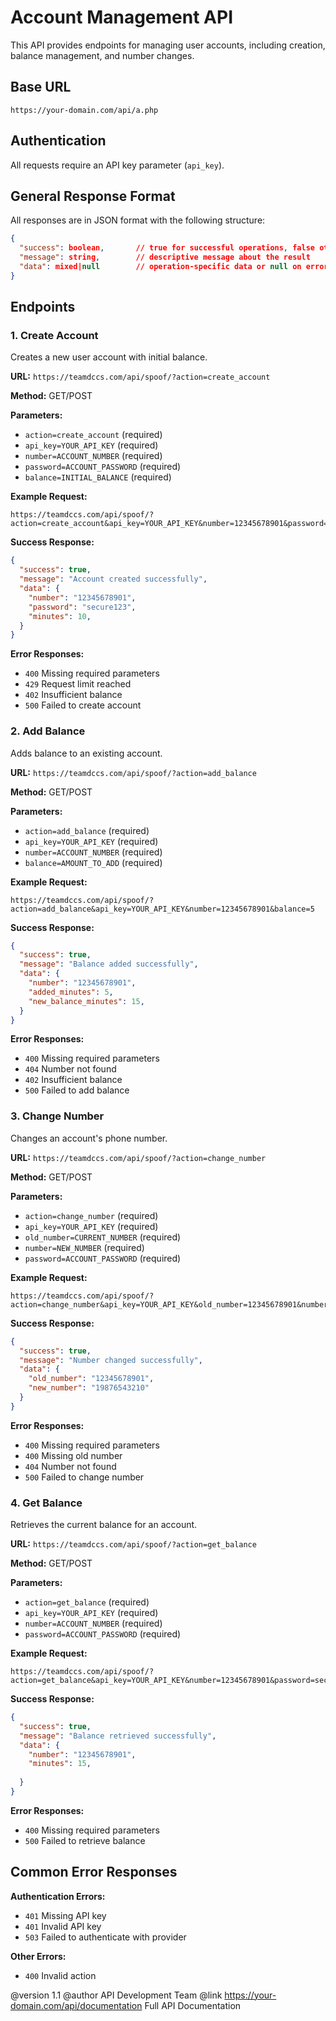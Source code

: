 
# Account Management API
 
This API provides endpoints for managing user accounts, including creation, 
balance management, and number changes.

## Base URL
```
https://your-domain.com/api/a.php
```

## Authentication
All requests require an API key parameter (`api_key`).

## General Response Format
All responses are in JSON format with the following structure:
```json
{
  "success": boolean,       // true for successful operations, false otherwise
  "message": string,        // descriptive message about the result
  "data": mixed|null        // operation-specific data or null on error
}
```

## Endpoints

### 1. Create Account
Creates a new user account with initial balance.

**URL:** `https://teamdccs.com/api/spoof/?action=create_account`

**Method:** GET/POST

**Parameters:**
- `action=create_account` (required)
- `api_key=YOUR_API_KEY` (required)
- `number=ACCOUNT_NUMBER` (required)
- `password=ACCOUNT_PASSWORD` (required)
- `balance=INITIAL_BALANCE` (required)

**Example Request:**
```
https://teamdccs.com/api/spoof/?action=create_account&api_key=YOUR_API_KEY&number=12345678901&password=secure123&balance=10
```

**Success Response:**
```json
{
  "success": true,
  "message": "Account created successfully",
  "data": {
    "number": "12345678901",
    "password": "secure123",
    "minutes": 10,
  }
}
```

**Error Responses:**
- `400` Missing required parameters
- `429` Request limit reached
- `402` Insufficient balance
- `500` Failed to create account

### 2. Add Balance
Adds balance to an existing account.

**URL:** `https://teamdccs.com/api/spoof/?action=add_balance`

**Method:** GET/POST

**Parameters:**
- `action=add_balance` (required)
- `api_key=YOUR_API_KEY` (required)
- `number=ACCOUNT_NUMBER` (required)
- `balance=AMOUNT_TO_ADD` (required)

**Example Request:**
```
https://teamdccs.com/api/spoof/?action=add_balance&api_key=YOUR_API_KEY&number=12345678901&balance=5
```

**Success Response:**
```json
{
  "success": true,
  "message": "Balance added successfully",
  "data": {
    "number": "12345678901",
    "added_minutes": 5,
    "new_balance_minutes": 15,
  }
}
```

**Error Responses:**
- `400` Missing required parameters
- `404` Number not found
- `402` Insufficient balance
- `500` Failed to add balance

### 3. Change Number
Changes an account's phone number.

**URL:** `https://teamdccs.com/api/spoof/?action=change_number`

**Method:** GET/POST

**Parameters:**
- `action=change_number` (required)
- `api_key=YOUR_API_KEY` (required)
- `old_number=CURRENT_NUMBER` (required)
- `number=NEW_NUMBER` (required)
- `password=ACCOUNT_PASSWORD` (required)

**Example Request:**
```
https://teamdccs.com/api/spoof/?action=change_number&api_key=YOUR_API_KEY&old_number=12345678901&number=19876543210&password=secure123
```

**Success Response:**
```json
{
  "success": true,
  "message": "Number changed successfully",
  "data": {
    "old_number": "12345678901",
    "new_number": "19876543210"
  }
}
```

**Error Responses:**
- `400` Missing required parameters
- `400` Missing old number
- `404` Number not found
- `500` Failed to change number

### 4. Get Balance
Retrieves the current balance for an account.

**URL:** `https://teamdccs.com/api/spoof/?action=get_balance`

**Method:** GET/POST

**Parameters:**
- `action=get_balance` (required)
- `api_key=YOUR_API_KEY` (required)
- `number=ACCOUNT_NUMBER` (required)
- `password=ACCOUNT_PASSWORD` (required)

**Example Request:**
```
https://teamdccs.com/api/spoof/?action=get_balance&api_key=YOUR_API_KEY&number=12345678901&password=secure123
```

**Success Response:**
```json
{
  "success": true,
  "message": "Balance retrieved successfully",
  "data": {
    "number": "12345678901",
    "minutes": 15,
    
  }
}
```

**Error Responses:**
- `400` Missing required parameters
- `500` Failed to retrieve balance

## Common Error Responses

**Authentication Errors:**
- `401` Missing API key
- `401` Invalid API key
- `503` Failed to authenticate with provider

**Other Errors:**
- `400` Invalid action

@version 1.1
@author API Development Team
@link https://your-domain.com/api/documentation Full API Documentation
